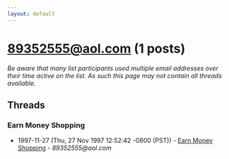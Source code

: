 ```yaml
---
layout: default
---
```


# 89352555@aol.com (1 posts)

_Be aware that many list participants used multiple email addresses over their time active on the list. As such this page may not contain all threads available._

## Threads

### Earn Money Shopping
+ 1997-11-27 (Thu, 27 Nov 1997 12:52:42 -0800 (PST)) - [Earn Money Shopping](/archive/1997/11/20f0838322c3d59a9cc1587e4e2ea626394ee2e119eea61fa8ea85da7caa23eb) - _89352555@aol.com_

